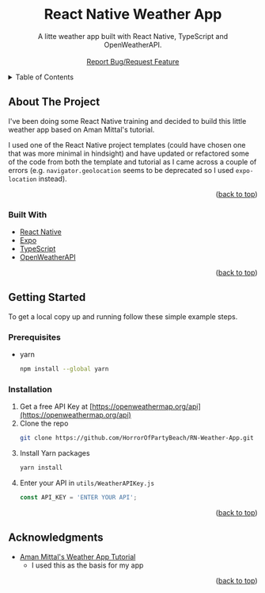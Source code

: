 <div id="top"></div>

<!-- PROJECT LOGO -->
<br />
<div align="center">

<h1 align="center">React Native Weather App</h1>

  <p align="center">
    A litte weather app built with React Native, TypeScript and OpenWeatherAPI.
    <br />
    <br />
    <a href="https://github.com/HorrorOfPartyBeach/RN-Weather-App/issues">Report Bug/Request Feature</a>
  </p>
</div>



<!-- TABLE OF CONTENTS -->
<details>
  <summary>Table of Contents</summary>
  <ol>
    <li>
      <a href="#about-the-project">About The Project</a>
      <ul>
        <li><a href="#built-with">Built With</a></li>
      </ul>
    </li>
    <li>
      <a href="#getting-started">Getting Started</a>
      <ul>
        <li><a href="#prerequisites">Prerequisites</a></li>
        <li><a href="#installation">Installation</a></li>
      </ul>
    </li>
    <li><a href="#acknowledgments">Acknowledgments</a></li>
  </ol>
</details>



<!-- ABOUT THE PROJECT -->
## About The Project

I've been doing some React Native training and decided to build this little weather app based on Aman Mittal's tutorial.

I used one of the React Native project templates (could have chosen one that was more minimal in hindsight) and have updated or refactored some of the code from both the template and tutorial as I came across a couple of errors (e.g. `navigator.geolocation` seems to be deprecated so I used `expo-location` instead).

<p align="right">(<a href="#top">back to top</a>)</p>



### Built With

* [React Native](https://reactnative.dev/docs/getting-started)
* [Expo](https://docs.expo.dev/)
* [TypeScript](https://www.typescriptlang.org/)
* [OpenWeatherAPI](https://openweathermap.org/api)

<p align="right">(<a href="#top">back to top</a>)</p>



<!-- GETTING STARTED -->
## Getting Started

To get a local copy up and running follow these simple example steps.

### Prerequisites

* yarn
  ```sh
  npm install --global yarn
  ```

### Installation

1. Get a free API Key at [https://openweathermap.org/api](https://openweathermap.org/api)
2. Clone the repo
   ```sh
   git clone https://github.com/HorrorOfPartyBeach/RN-Weather-App.git
   ```
3. Install Yarn packages
   ```sh
   yarn install
   ```
4. Enter your API in `utils/WeatherAPIKey.js`
   ```js
   const API_KEY = 'ENTER YOUR API';
   ```

<p align="right">(<a href="#top">back to top</a>)</p>



<!-- ACKNOWLEDGMENTS -->
## Acknowledgments

* [Aman Mittal's Weather App Tutorial](https://blog.expo.dev/building-a-minimalist-weather-app-with-react-native-and-expo-fe7066e02c09)
    - I used this as the basis for my app

<p align="right">(<a href="#top">back to top</a>)</p>